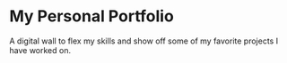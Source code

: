 # My Personal Portfolio

A digital wall to flex my skills and show off some of my favorite projects I have worked on.